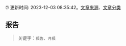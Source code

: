 :alarm_clock: 更新时间: 2023-12-03 08:35:42。[文章来源](/README.md)、[文章分类](/TAGS.md)

## 报告


> 关键字：`报告`、`月报`



